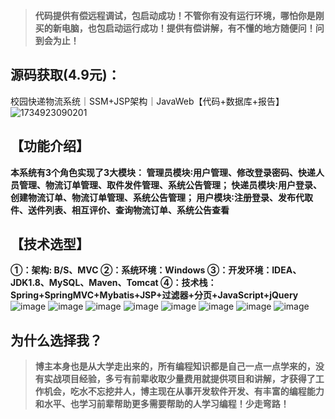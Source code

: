 > **代码提供有偿远程调试，包启动成功！不管你有没有运行环境，哪怕你是刚买的新电脑，也包启动运行成功！提供有偿讲解，有不懂的地方随便问！问到会为止！**
## 源码获取(4.9元)：
校园快递物流系统｜SSM+JSP架构｜JavaWeb【代码+数据库+报告】
![1734923090201](https://github.com/user-attachments/assets/29e44eaf-50c5-42e5-8d18-392645e1ac7f)


## 【功能介绍】
**本系统有3个角色实现了3大模块：
管理员模块∶用户管理、修改登录密码、快递人员管理、物流订单管理、取件发件管理、系统公告管理；
快递员模块∶用户登录、创建物流订单、物流订单管理、系统公告管理；
用户模块∶注册登录、发布代取件、送件列表、相互评价、查询物流订单、系统公告查看**
## 【技术选型】
**①：架构: B/S、MVC
②：系统环境：Windows
③：开发环境：IDEA、JDK1.8、MySQL、Maven、Tomcat
④：技术栈：Spring+SpringMVC+Mybatis+JSP+过滤器+分页+JavaScript+jQuery**
![image](https://github.com/user-attachments/assets/c4ba1f49-6713-405c-8c83-0bf214173e93)
![image](https://github.com/user-attachments/assets/b0586521-4fc8-4f3f-9c85-3ffd3630c2bc)
![image](https://github.com/user-attachments/assets/230a3dc6-3246-47f1-ab1e-3fd2c86a25de)
![image](https://github.com/user-attachments/assets/9bece268-efdd-4b45-946a-f18d8611887f)
![image](https://github.com/user-attachments/assets/177986a5-e357-4073-82f9-ab4ea5aaf2b5)
![image](https://github.com/user-attachments/assets/dc9c7316-e5fc-4452-8944-911082161e07)
![image](https://github.com/user-attachments/assets/77d7f99a-8808-4a24-80ee-185d8890ac38)
![image](https://github.com/user-attachments/assets/6f222092-b7c3-4c8b-8b4d-68469555f47f)


## 为什么选择我？

> **博主本身也是从大学走出来的，所有编程知识都是自己一点一点学来的，没有实战项目经验，多亏有前辈收取少量费用就提供项目和讲解，才获得了工作机会，吃水不忘挖井人，博主现在从事开发软件开发、有丰富的编程能力和水平、也学习前辈帮助更多需要帮助的人学习编程！少走弯路！**


